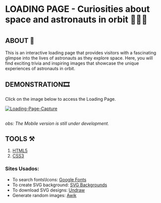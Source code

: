 <h1>LOADING PAGE - Curiosities about space and astronauts in orbit 🧑🏿‍🚀<h1>

<h2>ABOUT 📕</h2>

This is an interactive loading page that provides visitors with a fascinating glimpse into the lives of astronauts as they explore space. Here, you will find exciting trivia and inspiring images that showcase the unique experiences of astronauts in orbit.



<h2>DEMONSTRATION🎞️</h2>

Click on the image below to access the Loading Page.

<a href="https://gorgeous-chimera-daa3d7.netlify.app/#"><img src="https://i.ibb.co/g95Bkkv/Captura-de-ecr-2023-09-26-071533.png" alt="Loading-Page-Capture" border="0"></a><br /><a target='_blank' href='https://gorgeous-chimera-daa3d7.netlify.app/#'></a><br />

<i>obs: The Mobile version is still under development. </i>
<h2>TOOLS ⚒️</h2>

1. <a href="https://html.com">HTML5</a>
2. <a href="https://www.w3.org/Style/CSS/Overview.en.html">CSS3</a>


<h3>Sites Usados:</h3>

- To search fonts\Icons: <a href="https://fonts.google.com">Google Fonts</a>
- To create SVG background: <a href="https://www.svgbackgrounds.com">SVG Backgrounds</a>
- To download SVG designs: <a href="https://undraw.co">Undraw</a>
- Generate random images: <a href="https://awik.io/generate-random-images-unsplash-without-using-api/">Awik</a>



